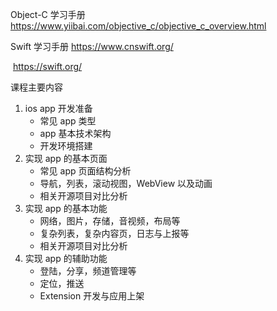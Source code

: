 Object-C 学习手册 https://www.yiibai.com/objective_c/objective_c_overview.html

Swift 学习手册 https://www.cnswift.org/

​                          https://swift.org/



课程主要内容

1. ios app 开发准备
   - 常见 app 类型
   - app 基本技术架构
   - 开发环境搭建
2. 实现 app 的基本页面
   - 常见 app 页面结构分析
   - 导航，列表，滚动视图，WebView 以及动画
   - 相关开源项目对比分析
3. 实现 app 的基本功能
   - 网络，图片，存储，音视频，布局等
   - 复杂列表，复杂内容页，日志与上报等
   - 相关开源项目对比分析
4. 实现 app 的辅助功能
   - 登陆，分享，频道管理等
   - 定位，推送
   - Extension 开发与应用上架